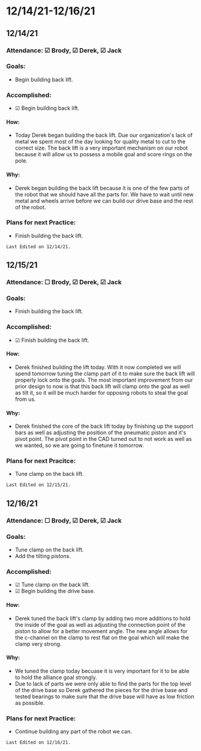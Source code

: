 # 12/14/21-12/16/21
## 12/14/21
### Attendance: &#9745; Brody, &#9745; Derek, &#9745; Jack
### Goals:
- Begin building back lift.

### Accomplished:
- &#9745; Begin building back lift. 

#### How:
- Today Derek began building the back lift. Due our organization's lack of metal we spent most of the day looking for quality metal to cut to the correct size. The back lift is a very important mechanism on our robot because it will allow us to possess a mobile goal and score rings on the pole. 

<script src="https://cdn.jsdelivr.net/npm/publicalbum@latest/embed-ui.min.js" async></script>
<div class="pa-gallery-player-widget" style="width:100%; height:480px; display:none;"
  data-link="https://photos.app.goo.gl/ATCAfQqd2nFNzq5s5"
  data-title="12/14/21"
  data-description="5 new items added to shared album"
  data-delay="2">
  <object data="https://lh3.googleusercontent.com/9Lnon4N5cPYIKwNSNUmTCN3vV7P6DEivzwwJ8oM7OFhBWN88bI2qBvLP-k0Mn0hOUorWJvY7K-x3-4NsQfqQP9wvx7FKc2yBTPocnJz9wi0vRKHe_XXdgWDr-wnis5eboKlUOJJsGg=w1920-h1080"></object>
  <object data="https://lh3.googleusercontent.com/dpQWZFSnC044ku-mRpTkRJdR0-AgsrkWHlBF9fOsSzzOZZUorjA2a9IVpDVoVUVR7kKhhSqLfJFvxyS-3BGcAQVII7B7OOVKqKd8xKBvLQMl2vYICgjI5_B-Vj5X3D2Y4AM-htU4gg=w1920-h1080"></object>
  <object data="https://lh3.googleusercontent.com/EbUQAnIGixabXoCf85FGjEHytPTgTACi5_wtb4DPv6j08ivks5oByW3iJKLJky3HKdM0HvM0UFLbb5JZ4buElmB5XiPrmrzvFPXXJ9e7N8yUrECWqH0JyLv5o2TqsuRhv01upUw89A=w1920-h1080"></object>
  <object data="https://lh3.googleusercontent.com/UeoojFzrSsA9W-vNoa7lqbK8Y3_qbZ5EhLw8qh2xFFdzaGIfubFZwz9QBRF6CSM7Kb_aGnWbeHy93zD4Yb_L91L9TbspfPX6_UjGOwBo-8y54vjFMa5ORR12urbuWV4KSavw-Kymeg=w1920-h1080"></object>
  <object data="https://lh3.googleusercontent.com/IHd-jM13IQQcN7FYMYy_NYH4FPH1acf5r0ZyvFXn91IDElF_0dd471aOZo_Yoiw1cVjvqrkJ0AgCOGGLhxncx1EJ8-djvh5DeyOWnVFYUti1JqjwgeNJk8DmnB684ETUo6N4LcwLkg=w1920-h1080"></object>
</div>

#### Why:
- Derek began building the back lift because it is one of the few parts of the robot that we should have all the parts for. We have to wait until new metal and wheels arrive before we can build our drive base and the rest of the robot. 

### Plans for next Practice:
- Finish building the back lift.

```{important}
Last Edited on 12/14/21.
```

## 12/15/21
### Attendance: &#9744; Brody, &#9745; Derek, &#9745; Jack
### Goals:
- Finish building the back lift.
### Accomplished:
- &#9745; Finish building the back lift.

#### How:
- Derek finished building the lift today. With it now completed we will spend tomorrow tuning the clamp part of it to make sure the back lift will properly lock onto the goals. The most important improvement from our prior design to now is that this back lift will clamp onto the goal as well as tilt it, so it will be much harder for opposing robots to steal the goal from us. 

<script src="https://cdn.jsdelivr.net/npm/publicalbum@latest/embed-ui.min.js" async></script>
<div class="pa-gallery-player-widget" style="width:100%; height:480px; display:none;"
  data-link="https://photos.app.goo.gl/knd1QpNsMcH266My7"
  data-title="12/15/21"
  data-description="2 new items added to shared album"
  data-delay="2">
  <object data="https://lh3.googleusercontent.com/uLAe_YK1paelbgy23cUfu-x_ZAKbDFkVHIDJOxyWCTRCByq_bTwjFquEWnJLyFwgIiQFllvGeHKAwzfo8zoFIN_ddsY1lG2QGE3qpXDDKUm0k0wUY1U6PgSej-1vDZHfQXHxL2rEGQ=w1920-h1080"></object>
  <object data="https://lh3.googleusercontent.com/irEOOO2JTvtA9US8zDMztB1cnrffrhn5PGlhox0TPYUpC1gY4z83QSa2iw1IA2NzSPTlHRuvOpN6VF0zl-bZ99TaWzrPfqnCLA9gqOMYirosKDyTKF7lEG_DFWc1B7XayjPHBm5T4A=w1920-h1080"></object>
</div>


#### Why:
- Derek finished the core of the back lift today by finishing up the support bars as well as adjusting the position of the pneumatic piston and it's pivot point. The pivot point in the CAD turned out to not work as well as we wanted, so we are going to finetune it tomorrow.

### Plans for next Pracitce:
- Tune clamp on the back lift.

```{important}
Last Edited on 12/15/21.
```

## 12/16/21
### Attendance: &#9744; Brody, &#9745; Derek, &#9745; Jack
### Goals:
- Tune clamp on the back lift.
- Add the tilting pistons.

### Accomplished:
- &#9745; Tune clamp on the back lift.
- &#9745; Begin building the drive base.

#### How:
- Derek tuned the back lift's clamp by adding two more additions to hold the inside of the goal as well as adjusting the connection point of the piston to allow for a better movement angle. The new angle allows for the c-channel on the clamp to rest flat on the goal which will make the clamp very strong.

<script src="https://cdn.jsdelivr.net/npm/publicalbum@latest/embed-ui.min.js" async></script>
<div class="pa-gallery-player-widget" style="width:100%; height:480px; display:none;"
  data-link="https://photos.app.goo.gl/GwhzYt4WrL7Zz3wm8"
  data-title="12/16/21"
  data-description="3 new items added to shared album"
  data-delay="2">
  <object data="https://lh3.googleusercontent.com/dp-FJlV5gEnIO4zCPJsU_Z1I3WHiRJ-0z7Ex6-oanyGaGaDq8i0Yn2OFpdU2JqPofyETG11DkyiQhh5bObfEM7dszol1jrkhoJN2lMWOTM943MECtYJrRVDAHanSVlyHOKdHJsu5CQ=w1920-h1080"></object>
  <object data="https://lh3.googleusercontent.com/6N-19uxLHFu1O1WwnF1IsP7MsSU7zNKuNHHF8e6LNHnbK0M8hj4Zi5oy2nV5mLo7OYg66JFZMzZu_tf72xfEDWT2trkX-8f_2ynJqS3GIWwUBQlFbQdtfSiyr4rKfcsVqmQyVL8Seg=w1920-h1080"></object>
  <object data="https://lh3.googleusercontent.com/bWH37brnK6n6euWAYBfuMqiWOWKJBO08TvvuechWP4lMYSe3awKYzzdfsNjdQxEEf4x8ROO6sZrH1eF-hN1ZYdK-G9br4afGHYKLWY-f9XrwuHRbva5lvPj4MQCuih_PZv6txNfi6g=w1920-h1080"></object>
</div>

#### Why:
- We tuned the clamp today becuase it is very important for it to be able to hold the alliance goal strongly. 
- Due to lack of parts we were only able to find the parts for the top level of the drive base so Derek gathered the pieces for the drive base and tested bearings to make sure that the drive base will have as low friction as possible.

### Plans for next Practice:
- Continue building any part of the robot we can.

```{important}
Last Edited on 12/16/21.
```